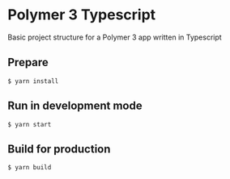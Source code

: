 # Polymer 3 Typescript

Basic project structure for a Polymer 3 app written in Typescript

## Prepare

`$ yarn install`

## Run in development mode

`$ yarn start`

## Build for production

`$ yarn build`
